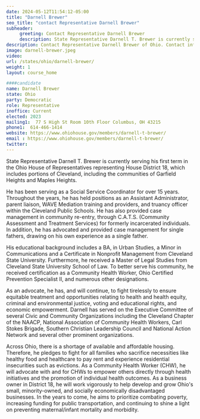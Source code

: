 ```yaml
---
date: 2024-05-12T11:54:12-05:00
title: "Darnell Brewer"
seo_title: "contact Representative Darnell Brewer"
subheader:
     greeting: Contact Representative Darnell Brewer
     description: State Representative Darnell T. Brewer is currently serving his first term in the Ohio House of Representatives representing House District 18, which includes portions of Cleveland, including the communities of Garfield Heights and Maples Heights.
description: Contact Representative Darnell Brewer of Ohio. Contact information for Darnell Brewer includes email address, phone number, and mailing address.
image: darnell-brewer.jpeg
video:
url: /states/ohio/darnell-brewer/
weight: 1
layout: course_home

####candidate
name: Darnell Brewer
state: Ohio
party: Democratic
role: Representative
inoffice: Current
elected: 2023
mailing1:  77 S High St Room 10th Floor Columbus, OH 43215
phone1:  614-466-1414
website: https://www.ohiohouse.gov/members/darnell-t-brewer/
email : https://www.ohiohouse.gov/members/darnell-t-brewer/
twitter:
---
```

State Representative Darnell T. Brewer is currently serving his first term in the Ohio House of Representatives representing House District 18, which includes portions of Cleveland, including the communities of Garfield Heights and Maples Heights.

He has been serving as a Social Service Coordinator for over 15 years.  Throughout the years, he has held positions as an Assistant Administrator, parent liaison, WAVE Mediation training and providers, and truancy officer within the Cleveland Public Schools. He has also provided case management in community re-entry, through C.A.T.S. (Community Assessment and Treatment Services) for formerly incarcerated individuals. In addition, he has advocated and provided case management for single fathers, drawing on his own experience as a single father.

His educational background includes a BA, in Urban Studies, a Minor in Communications and a Certificate in Nonprofit Management from Cleveland State University. Furthermore, he received a Master of Legal Studies from Cleveland State University School of Law. To better serve his community, he received certification as a Community Health Worker, Ohio Certified Prevention Specialist II, and numerous other designations.

As an advocate, he has, and will continue, to fight tirelessly to ensure equitable treatment and opportunities relating to health and health equity, criminal and environmental justice, voting and educational rights, and economic empowerment. Darnell has served on the Executive Committee of several Civic and Community Organizations including the Cleveland Chapter of the NAACP, National Association of Community Health Workers, Carl Stokes Brigade, Southern Christian Leadership Council and National Action Network and several other prominent organizations.

Across Ohio, there is a shortage of available and affordable housing. Therefore, he pledges to fight for all families who sacrifice necessities like healthy food and healthcare to pay rent and experience residential insecurities such as evictions. As a Community Health Worker (CHW), he will advocate with and for CHWs to empower others directly through health initiatives and the promotion of individual health outcomes. As a business owner in District 18, he will work vigorously to help develop and grow Ohio's small, minority-owned, and socially economically disadvantaged businesses. In the years to come, he aims to prioritize combating poverty, increasing funding for public transportation, and continuing to shine a light on preventing maternal/infant mortality and morbidity.
